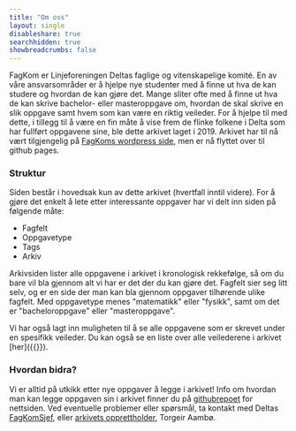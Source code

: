 ```yaml
---
title: "Om oss"
layout: single
disableshare: true
searchhidden: true
showbreadcrumbs: false
---
```


FagKom er Linjeforeningen Deltas faglige og vitenskapelige komité. En av våre ansvarsområder er å hjelpe nye studenter med å finne ut hva de kan studere og hvordan de kan gjøre det. Mange sliter ofte med å finne ut hva de kan skrive bachelor- eller masteroppgave om, hvordan de skal skrive en slik oppgave samt hvem som kan være en riktig veileder. For å hjelpe til med dette, i tillegg til å være en fin måte å vise frem de flinke folkene i Delta som har fullført oppgavene sine, ble dette arkivet laget i 2019. Arkivet har til nå vært tilgjengelig på [FagKoms wordpress side](https://fagkom.wordpress.com), men er nå flyttet over til github pages.

### Struktur

Siden består i hovedsak kun av dette arkivet (hvertfall inntil videre). For å gjøre det enkelt å lete etter interessante oppgaver har vi delt inn siden på følgende måte:
 - Fagfelt
 - Oppgavetype
 - Tags
 - Arkiv

Arkivsiden lister alle oppgavene i arkivet i kronologisk rekkefølge, så om du bare vil bla gjennom alt vi har er det der du kan gjøre det. Fagfelt sier seg litt selv, og er en side der man kan bla gjennom oppgaver tilhørende ulike fagfelt. Med oppgavetype menes "matematikk" eller "fysikk", samt om det er "bacheloroppgave" eller "masteroppgave". 

Vi har også lagt inn muligheten til å se alle oppgavene som er skrevet under en spesifikk veileder. Du kan også se en liste over alle veilederene i arkivet [her]({{<ref veileder>}}).

### Hvordan bidra? 

Vi er alltid på utkikk etter nye oppgaver å legge i arkivet! Info om hvordan man kan legge oppgaven sin i arkivet finner du på [githubrepoet](https://github.com/FagKom/fagkom.github.io) for nettsiden. Ved eventuelle problemer eller spørsmål, ta kontakt med Deltas [FagKomSjef](mailto:delta.fagsjef@gmail.com), eller [arkivets opprettholder](mailto:torgeiraamboe@gmail.com), Torgeir Aambø.
